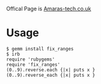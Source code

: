 Offical Page is [Amaras-tech.co.uk][amaras]

[amaras]: http://amaras-tech.co.uk/software/fix_ranges

Usage
=====

    $ gemm install fix_ranges
    $ irb
    require 'rubygems'
    require 'fix_ranges'
    (0..9).reverse.each {|x| puts x }
    (0..9).reverse_each {|x| puts x }
